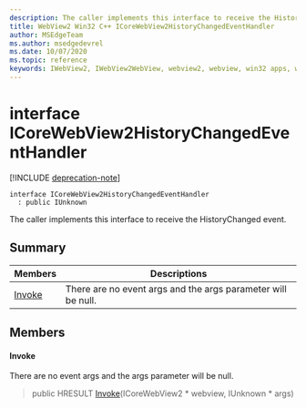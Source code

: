 ```yaml
---
description: The caller implements this interface to receive the HistoryChanged event.
title: WebView2 Win32 C++ ICoreWebView2HistoryChangedEventHandler
author: MSEdgeTeam
ms.author: msedgedevrel
ms.date: 10/07/2020
ms.topic: reference
keywords: IWebView2, IWebView2WebView, webview2, webview, win32 apps, win32, edge, ICoreWebView2, ICoreWebView2Controller, browser control, edge html, ICoreWebView2HistoryChangedEventHandler
---
```


# interface ICoreWebView2HistoryChangedEventHandler 

[!INCLUDE [deprecation-note](../includes/deprecation-note.md)]

```
interface ICoreWebView2HistoryChangedEventHandler
  : public IUnknown
```

The caller implements this interface to receive the HistoryChanged event.

## Summary

 Members                        | Descriptions
--------------------------------|---------------------------------------------
[Invoke](#invoke) | There are no event args and the args parameter will be null.

## Members

#### Invoke 

There are no event args and the args parameter will be null.

> public HRESULT [Invoke](#invoke)(ICoreWebView2 * webview, IUnknown * args)

